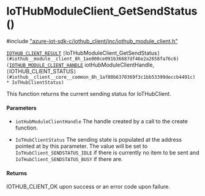 # IoTHubModuleClient_GetSendStatus()

\#include ["azure-iot-sdk-c/iothub_client/inc/iothub_module_client.h"](../iot-c-ref-iothub-module-client-h.md)  

[`IOTHUB_CLIENT_RESULT`](#iothub__client__core__common_8h_1ae8e8840cc715c54bc60465f3f110d40f) `[`IoTHubModuleClient_GetSendStatus`](#iothub__module__client_8h_1ae000ce091b36687df46e2a2658fa76c6)(`[`IOTHUB_MODULE_CLIENT_HANDLE`](#iothub__module__client_8h_1a61259310a513ae73b31cb3c66d3f4087) iotHubModuleClientHandle,`[`IOTHUB_CLIENT_STATUS`](#iothub__client__core__common_8h_1af80b6370369f3c1bb53399deccb4491c) * IoTHubClientStatus)`

This function returns the current sending status for IoTHubClient.

#### Parameters
* `iotHubModuleClientHandle` The handle created by a call to the create function. 

* `IoTHubClientStatus` The sending state is populated at the address pointed at by this parameter. The value will be set to `IoTHubClient_SENDSTATUS_IDLE` if there is currently no item to be sent and `IoTHubClient_SENDSTATUS_BUSY` if there are.

#### Returns
IOTHUB_CLIENT_OK upon success or an error code upon failure.

